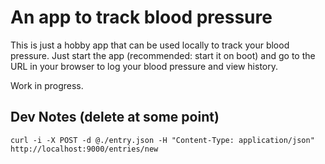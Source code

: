 # An app to track blood pressure

This is just a hobby app that can be used locally to track your blood
pressure. Just start the app (recommended: start it on boot) and go
to the URL in your browser to log your blood pressure and view history.

Work in progress.

## Dev Notes (delete at some point)

`curl -i -X POST -d @./entry.json -H "Content-Type: application/json" http://localhost:9000/entries/new`
